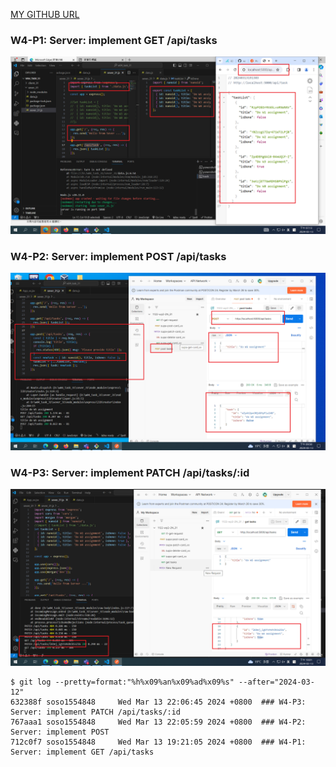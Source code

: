 [MY GITHUB URL](https://github.com/soso1554848/1122-wp2-2N_31)

### W4-P1: Server: implement GET /api/tasks

![](w04-p1.png)

### W4-P2: Server: implement POST /api/tasks

![](w04-p2.png)

### W4-P3: Server: implement PATCH /api/tasks/:id

![](w04-p3.png)

```
$ git log --pretty=format:"%h%x09%an%x09%ad%x09%s" --after="2024-03-12"
632388f soso1554848     Wed Mar 13 22:06:45 2024 +0800  ### W4-P3: Server: implement PATCH /api/tasks/:id
767aaa1 soso1554848     Wed Mar 13 22:05:59 2024 +0800  ### W4-P2: Server: implement POST
712c0f7 soso1554848     Wed Mar 13 19:21:05 2024 +0800  ### W4-P1: Server: implement GET /api/tasks
```
